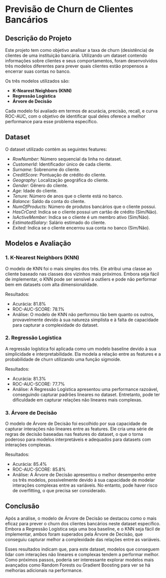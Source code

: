 # Previsão de Churn de Clientes Bancários

## Descrição do Projeto
Este projeto tem como objetivo analisar a taxa de churn (desistência) de clientes de uma instituição bancária. Utilizando um dataset contendo informações sobre clientes e seus comportamentos, foram desenvolvidos três modelos diferentes para prever quais clientes estão propensos a encerrar suas contas no banco.

Os três modelos utilizados são:

- **K-Nearest Neighbors (KNN)**
- **Regressão Logística**
- **Árvore de Decisão**

Cada modelo foi avaliado em termos de acurácia, precisão, recall, e curva ROC-AUC, com o objetivo de identificar qual deles oferece a melhor performance para esse problema específico.

## Dataset
O dataset utilizado contém as seguintes features:

- *RowNumber:* Número sequencial da linha no dataset.
- *CustomerId:* Identificador único de cada cliente.
- *Surname:* Sobrenome do cliente.
- *CreditScore:* Pontuação de crédito do cliente.
- *Geography:* Localização geográfica do cliente.
- *Gender:* Gênero do cliente.
- *Age:* Idade do cliente.
- *Tenure:* Número de anos que o cliente está no banco.
- *Balance:* Saldo da conta do cliente.
- *NumOfProducts:* Número de produtos bancários que o cliente possui.
- *HasCrCard:* Indica se o cliente possui um cartão de crédito (Sim/Não).
- *IsActiveMember:* Indica se o cliente é um membro ativo (Sim/Não).
- *EstimatedSalary:* Salário estimado do cliente.
- *Exited:* Indica se o cliente encerrou sua conta no banco (Sim/Não).

## Modelos e Avaliação
### 1.  K-Nearest Neighbors (KNN)
O modelo de KNN foi o mais simples dos três. Ele atribui uma classe ao cliente baseado nas classes dos vizinhos mais próximos. Embora seja fácil de implementar, o KNN pode ser sensível a outliers e pode não performar bem em datasets com alta dimensionalidade.

Resultados:

- Acurácia: 81.8%
- ROC-AUC-SCORE: 78.1%
- Análise: O modelo de KNN não performou tão bem quanto os outros, provavelmente devido à sua natureza simplista e à falta de capacidade para capturar a complexidade do dataset.

### 2. Regressão Logística
A regressão logística foi aplicada como um modelo baseline devido à sua simplicidade e interpretabilidade. Ela modela a relação entre as features e a probabilidade de churn utilizando uma função sigmoide.

Resultados:

- Acurácia: 81.3%
- ROC-AUC-SCORE: 77.7%
- Análise: A Regressão Logística apresentou uma performance razoável, conseguindo capturar padrões lineares no dataset. Entretanto, pode ter dificuldade em capturar relações não lineares mais complexas.

### 3. Árvore de Decisão
O modelo de Árvore de Decisão foi escolhido por sua capacidade de capturar interações não lineares entre as features. Ele cria uma série de regras de decisão baseadas nas features do dataset, o que o torna poderoso para modelos interpretáveis e adequados para datasets com interações complexas.

Resultados:

- Acurácia: 85.4%
- ROC-AUC-SCORE: 85.8%
- Análise: A Árvore de Decisão apresentou o melhor desempenho entre os três modelos, possivelmente devido à sua capacidade de modelar interações complexas entre as variáveis. No entanto, pode haver risco de overfitting, o que precisa ser considerado.

## Conclusão
Após a análise, o modelo de Árvore de Decisão se destacou como o mais eficaz para prever o churn dos clientes bancários neste dataset específico. Embora a Regressão Logística seja uma boa baseline, e o KNN seja fácil de implementar, ambos foram superados pela Árvore de Decisão, que conseguiu capturar melhor a complexidade das relações entre as variáveis.

Esses resultados indicam que, para este dataset, modelos que conseguem lidar com interações não lineares e complexas tendem a performar melhor. Como próximos passos, poderia ser interessante explorar modelos mais avançados como Random Forests ou Gradient Boosting para ver se há melhorias adicionais na performance.

